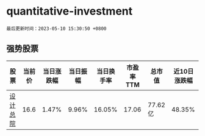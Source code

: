# quantitative-investment

`最后更新时间：2023-05-10 15:30:50 +0800`

## 强势股票

|股票|当前价|当日涨跌幅|当日振幅|当日换手率|市盈率TTM|总市值|近10日涨跌幅|
|----|----|----|----|----|----|----|----|
|[设计总院](https://xueqiu.com/S/SH603357)|16.6|1.47%|9.96%|16.05%|17.06|77.62亿|48.35%|
